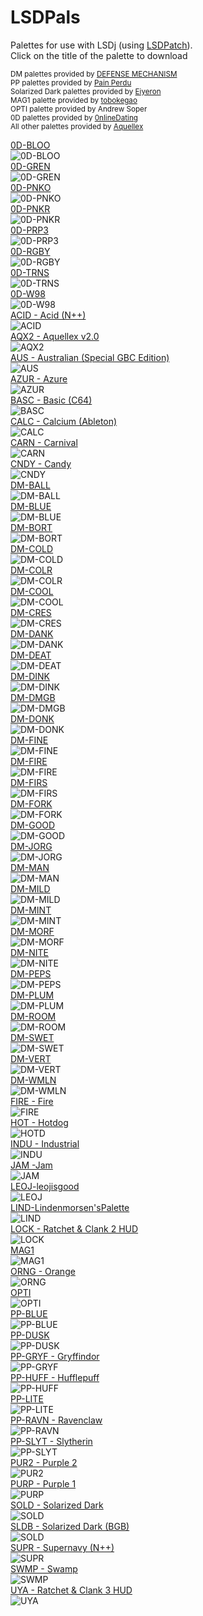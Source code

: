 # LSDPals
Palettes for use with LSDj (using [LSDPatch](https://github.com/Eiyeron/lsdpatch/releases)).<br />
Click on the title of the palette to download<br />

<sub>DM palettes provided by [DEFENSE MECHANISM](https://defensemech.com/)</sub><br />
<sub>PP palettes provided by [Pain Perdu](https://soundcloud.com/pain-perdu)</sub><br />
<sub>Solarized Dark palettes provided by [Eiyeron](https://github.com/Eiyeron)</sub><br />
<sub>MAG1 palette provided by [tobokegao](https://twitter.com/to6okegao)</sub><br />
<sub>OPTI palette provided by Andrew Soper</sub><br />
<sub>0D palettes provided by [0nlineDating](https://chipmusic.org/0nlineDating)</sub><br />
<sub>All other palettes provided by [Aquellex](https://soundcloud.com/aquellex)</sub><br />

[0D-BLOO](https://github.com/psgcabal/lsdpals/raw/master/lsdpal/0D-BLOO.lsdpal)<br />![0D-BLOO](png/0D-BLOO.png)<br />
[0D-GREN](https://github.com/psgcabal/lsdpals/raw/master/lsdpal/0D-GREN.lsdpal)<br />![0D-GREN](png/0D-GREN.png)<br />
[0D-PNKO](https://github.com/psgcabal/lsdpals/raw/master/lsdpal/0D-PNKO.lsdpal)<br />![0D-PNKO](png/0D-PNKO.png)<br />
[0D-PNKR](https://github.com/psgcabal/lsdpals/raw/master/lsdpal/0D-PNKR.lsdpal)<br />![0D-PNKR](png/0D-PNKR.png)<br />
[0D-PRP3](https://github.com/psgcabal/lsdpals/raw/master/lsdpal/0D-PRP3.lsdpal)<br />![0D-PRP3](png/0D-PRP3.png)<br />
[0D-RGBY](https://github.com/psgcabal/lsdpals/raw/master/lsdpal/0D-RGBY.lsdpal)<br />![0D-RGBY](png/0D-RGBY.png)<br />
[0D-TRNS](https://github.com/psgcabal/lsdpals/raw/master/lsdpal/0D-TRNS.lsdpal)<br />![0D-TRNS](png/0D-TRNS.png)<br />
[0D-W98](https://github.com/psgcabal/lsdpals/raw/master/lsdpal/0D-W98.lsdpal)<br />![0D-W98](png/0D-W98.png)<br />
[ACID - Acid (N++)](https://github.com/psgcabal/lsdpals/raw/master/lsdpal/ACID%20-%20Acid%20(N++).lsdpal)<br />![ACID](png/ACID.png)<br />
[AQX2 - Aquellex v2.0](https://github.com/psgcabal/lsdpals/raw/master/lsdpal/AQX2%20-%20Aquellex%20v2.0.lsdpal)<br />![AQX2](png/AQX2.png)<br />
[AUS - Australian (Special GBC Edition)](https://github.com/psgcabal/lsdpals/raw/master/lsdpal/AUS%20%20-%20Australian%20(Special%20GBC%20Edition).lsdpal)<br />![AUS](png/AUS.png)<br />
[AZUR - Azure](https://github.com/psgcabal/lsdpals/raw/master/lsdpal/AZUR%20-%20Azure.lsdpal)<br />![AZUR](png/AZUR.png)<br />
[BASC - Basic (C64)](https://github.com/psgcabal/lsdpals/raw/master/lsdpal/BASC%20-%20Basic%20(C64).lsdpal)<br />![BASC](png/BASC.png)<br />
[CALC - Calcium (Ableton)](https://github.com/psgcabal/lsdpals/raw/master/lsdpal/CALC%20-%20Calcium%20(Ableton).lsdpal)<br />![CALC](png/CALC.png)<br />
[CARN - Carnival](https://github.com/psgcabal/lsdpals/raw/master/lsdpal/CARN%20-%20Carnival.lsdpal)<br />![CARN](png/CARN.png)<br />
[CNDY - Candy](https://github.com/psgcabal/lsdpals/raw/master/lsdpal/CNDY%20-%20Candy.lsdpal)<br />![CNDY](png/CNDY.png)<br />
[DM-BALL](https://github.com/psgcabal/lsdpals/raw/master/lsdpal/DM-BALL.lsdpal)<br />![DM-BALL](png/DM-BALL.png)<br />
[DM-BLUE](https://github.com/psgcabal/lsdpals/raw/master/lsdpal/DM-BLUE.lsdpal)<br />![DM-BLUE](png/DM-BLUE.png)<br />
[DM-BORT](https://github.com/psgcabal/lsdpals/raw/master/lsdpal/DM-BORT.lsdpal)<br />![DM-BORT](png/DM-BORT.png)<br />
[DM-COLD](https://github.com/psgcabal/lsdpals/raw/master/lsdpal/DM-COLD.lsdpal)<br />![DM-COLD](png/DM-COLD.png)<br />
[DM-COLR](https://github.com/psgcabal/lsdpals/raw/master/lsdpal/DM-COLR.lsdpal)<br />![DM-COLR](png/DM-COLR.png)<br />
[DM-COOL](https://github.com/psgcabal/lsdpals/raw/master/lsdpal/DM-COOL.lsdpal)<br />![DM-COOL](png/DM-COOL.png)<br />
[DM-CRES](https://github.com/psgcabal/lsdpals/raw/master/lsdpal/DM-CRES.lsdpal)<br />![DM-CRES](png/DM-CRES.png)<br />
[DM-DANK](https://github.com/psgcabal/lsdpals/raw/master/lsdpal/DM-DANK.lsdpal)<br />![DM-DANK](png/DM-DANK.png)<br />
[DM-DEAT](https://github.com/psgcabal/lsdpals/raw/master/lsdpal/DM-DEAT.lsdpal)<br />![DM-DEAT](png/DM-DEAT.png)<br />
[DM-DINK](https://github.com/psgcabal/lsdpals/raw/master/lsdpal/DM-DINK.lsdpal)<br />![DM-DINK](png/DM-DINK.png)<br />
[DM-DMGB](https://github.com/psgcabal/lsdpals/raw/master/lsdpal/DM-DMGB.lsdpal)<br />![DM-DMGB](png/DM-DMGB.png)<br />
[DM-DONK](https://github.com/psgcabal/lsdpals/raw/master/lsdpal/DM-DONK.lsdpal)<br />![DM-DONK](png/DM-DONK.png)<br />
[DM-FINE](https://github.com/psgcabal/lsdpals/raw/master/lsdpal/DM-FINE.lsdpal)<br />![DM-FINE](png/DM-FINE.png)<br />
[DM-FIRE](https://github.com/psgcabal/lsdpals/raw/master/lsdpal/DM-FIRE.lsdpal)<br />![DM-FIRE](png/DM-FIRE.png)<br />
[DM-FIRS](https://github.com/psgcabal/lsdpals/raw/master/lsdpal/DM-FIRS.lsdpal)<br />![DM-FIRS](png/DM-FIRS.png)<br />
[DM-FORK](https://github.com/psgcabal/lsdpals/raw/master/lsdpal/DM-FORK.lsdpal)<br />![DM-FORK](png/DM-FORK.png)<br />
[DM-GOOD](https://github.com/psgcabal/lsdpals/raw/master/lsdpal/DM-GOOD.lsdpal)<br />![DM-GOOD](png/DM-GOOD.png)<br />
[DM-JORG](https://github.com/psgcabal/lsdpals/raw/master/lsdpal/DM-JORG.lsdpal)<br />![DM-JORG](png/DM-JORG.png)<br />
[DM-MAN](https://github.com/psgcabal/lsdpals/raw/master/lsdpal/DM-MAN.lsdpal)<br />![DM-MAN](png/DM-MAN.png)<br />
[DM-MILD](https://github.com/psgcabal/lsdpals/raw/master/lsdpal/DM-MILD.lsdpal)<br />![DM-MILD](png/DM-MILD.png)<br />
[DM-MINT](https://github.com/psgcabal/lsdpals/raw/master/lsdpal/DM-MINT.lsdpal)<br />![DM-MINT](png/DM-MINT.png)<br />
[DM-MORF](https://github.com/psgcabal/lsdpals/raw/master/lsdpal/DM-MORF.lsdpal)<br />![DM-MORF](png/DM-MORF.png)<br />
[DM-NITE](https://github.com/psgcabal/lsdpals/raw/master/lsdpal/DM-NITE.lsdpal)<br />![DM-NITE](png/DM-NITE.png)<br />
[DM-PEPS](https://github.com/psgcabal/lsdpals/raw/master/lsdpal/DM-PEPS.lsdpal)<br />![DM-PEPS](png/DM-PEPS.png)<br />
[DM-PLUM](https://github.com/psgcabal/lsdpals/raw/master/lsdpal/DM-PLUM.lsdpal)<br />![DM-PLUM](png/DM-PLUM.png)<br />
[DM-ROOM](https://github.com/psgcabal/lsdpals/raw/master/lsdpal/DM-ROOM.lsdpal)<br />![DM-ROOM](png/DM-ROOM.png)<br />
[DM-SWET](https://github.com/psgcabal/lsdpals/raw/master/lsdpal/DM-SWET.lsdpal)<br />![DM-SWET](png/DM-SWET.png)<br />
[DM-VERT](https://github.com/psgcabal/lsdpals/raw/master/lsdpal/DM-VERT.lsdpal)<br />![DM-VERT](png/DM-VERT.png)<br />
[DM-WMLN](https://github.com/psgcabal/lsdpals/raw/master/lsdpal/DM-WMLN.lsdpal)<br />![DM-WMLN](png/DM-WMLN.png)<br />
[FIRE - Fire](https://github.com/psgcabal/lsdpals/raw/master/lsdpal/FIRE%20-%20Fire.lsdpal)<br />![FIRE](png/FIRE.png)<br />
[HOT - Hotdog](https://github.com/psgcabal/lsdpals/raw/master/lsdpal/HOTD.lsdpal)<br />![HOTD](png/HOTD.png)<br />
[INDU - Industrial](https://github.com/psgcabal/lsdpals/raw/master/lsdpal/INDU%20-%20Industrial.lsdpal)<br />![INDU](png/INDU.png)<br />
[JAM -Jam](https://github.com/psgcabal/lsdpals/raw/master/lsdpal/JAM%20-%20Jam.lsdpal)<br />![JAM](png/JAM.png)<br />
[LEOJ-leojisgood](https://github.com/psgcabal/lsdpals/raw/master/lsdpal/LEOJ%20-%20leojisgood.lsdpal)<br />![LEOJ](png/LEOJ.png)<br />
[LIND-Lindenmorsen'sPalette](https://github.com/psgcabal/lsdpals/raw/master/lsdpal/LIND%20-%20Lindenmorsen's%20Palette.lsdpal)<br />![LIND](png/LIND.png)<br />
[LOCK - Ratchet & Clank 2 HUD](https://github.com/psgcabal/lsdpals/raw/master/lsdpal/LOCK%20-%20Ratchet%20&%20Clank%202%20HUD.lsdpal)<br />![LOCK](png/LOCK.png)<br />
[MAG1](https://github.com/psgcabal/lsdpals/raw/master/lsdpal/MAG1.lsdpal)<br />![MAG1](png/MAG1.png)<br />
[ORNG - Orange](https://github.com/psgcabal/lsdpals/raw/master/lsdpal/ORNG%20-%20Orange.lsdpal)<br />![ORNG](png/ORNG.png)<br />
[OPTI](https://github.com/psgcabal/lsdpals/raw/master/lsdpal/OPTI.lsdpal)<br />![OPTI](png/OPTI.png)<br />
[PP-BLUE](https://github.com/psgcabal/lsdpals/raw/master/lsdpal/PP-BLUE.lsdpal)<br />![PP-BLUE](png/PP-BLUE.png)<br />
[PP-DUSK](https://github.com/psgcabal/lsdpals/raw/master/lsdpal/PP-DUSK.lsdpal)<br />![PP-DUSK](png/PP-DUSK.png)<br />
[PP-GRYF - Gryffindor](https://github.com/psgcabal/lsdpals/raw/master/lsdpal/PP-GRYF.lsdpal)<br />![PP-GRYF](png/PP-GRYF.png)<br />
[PP-HUFF - Hufflepuff](https://github.com/psgcabal/lsdpals/raw/master/lsdpal/PP-HUFF.lsdpal)<br />![PP-HUFF](png/PP-HUFF.png)<br />
[PP-LITE](https://github.com/psgcabal/lsdpals/raw/master/lsdpal/PP-LITE.lsdpal)<br />![PP-LITE](png/PP-LITE.png)<br />
[PP-RAVN - Ravenclaw](https://github.com/psgcabal/lsdpals/raw/master/lsdpal/PP-RAVN.lsdpal)<br />![PP-RAVN](png/PP-RAVN.png)<br />
[PP-SLYT - Slytherin](https://github.com/psgcabal/lsdpals/raw/master/lsdpal/PP-SLYT.lsdpal)<br />![PP-SLYT](png/PP-SLYT.png)<br />
[PUR2 - Purple 2](https://github.com/psgcabal/lsdpals/raw/master/lsdpal/PUR2%20-%20Purple%202.lsdpal)<br />![PUR2](png/PUR2.png)<br />
[PURP - Purple 1](https://github.com/psgcabal/lsdpals/raw/master/lsdpal/PURP%20-%20Purple%201.lsdpal)<br />![PURP](png/PURP.png)<br />
[SOLD -  Solarized Dark](https://github.com/psgcabal/lsdpals/raw/master/lsdpal/SOLD.lsdpal)<br />![SOLD](png/SOLD.png)<br />
[SLDB - Solarized Dark (BGB)](https://github.com/psgcabal/lsdpals/raw/master/lsdpal/SLDB.lsdpal)<br />![SOLD](png/SLDB.png)<br />
[SUPR - Supernavy (N++)](https://github.com/psgcabal/lsdpals/raw/master/lsdpal/SUPR%20-%20Supernavy%20(N++).lsdpal)<br />![SUPR](png/SUPR.png)<br />
[SWMP - Swamp](https://github.com/psgcabal/lsdpals/raw/master/lsdpal/SWMP%20-%20Swamp.lsdpal)<br />![SWMP](png/SWMP.png)<br />
[UYA - Ratchet & Clank 3 HUD](https://github.com/psgcabal/lsdpals/raw/master/lsdpal/UYA%20%20-%20Ratchet%20&%20Clank%203%20HUD.lsdpal)<br />![UYA](png/UYA.png)<br />
